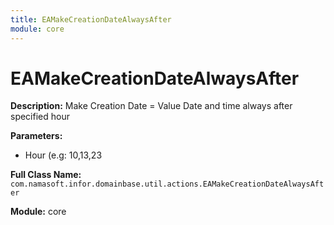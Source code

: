 ```yaml
---
title: EAMakeCreationDateAlwaysAfter
module: core
---
```


# EAMakeCreationDateAlwaysAfter

**Description:** Make Creation Date = Value Date and time always after specified hour

**Parameters:**
- Hour (e.g: 10,13,23

**Full Class Name:** `com.namasoft.infor.domainbase.util.actions.EAMakeCreationDateAlwaysAfter`

**Module:** core

